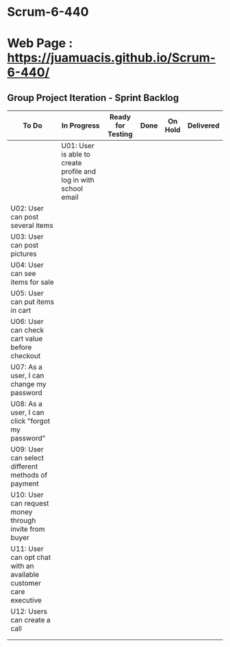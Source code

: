 # Scrum-6-440
# Web Page : https://juamuacis.github.io/Scrum-6-440/
## Group Project Iteration - Sprint Backlog


| To Do | In Progress | Ready for Testing | Done | On Hold | Delivered |
| --- | --- | --- | --- | --- | --- |
|  | U01: User is able to create profile and log in with school email  | |  | | |
| U02: User can post several items  |  | | | | |
| U03: User can post pictures |  | |  | | |
| U04: User can see items for sale| | | | | |
| U05: User can put items in cart| | | | | |
| U06: User can check cart value before checkout  | | | | | |
| U07: As a user, I can change my password| | | | | |
| U08: As a user, I can click "forgot my password"| | | | | |
| U09: User can select different methods of payment| | | | | |
| U10: User can request money through invite from buyer| | | | | |
| U11: User can opt chat with an available customer care executive  | | | | | |
| U12: Users can create a call| | | | | |
||   | || | |
| | | | | | |

